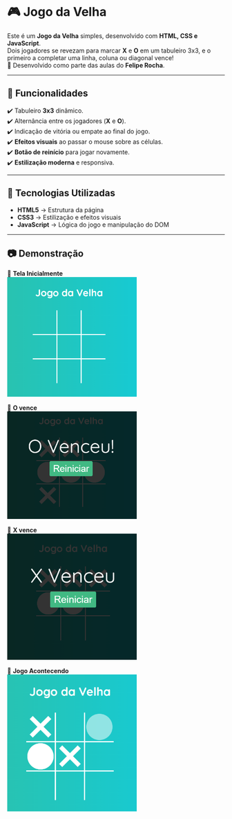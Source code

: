 # 🎮 Jogo da Velha

Este é um **Jogo da Velha** simples, desenvolvido com **HTML, CSS e JavaScript**.  
Dois jogadores se revezam para marcar **X** e **O** em um tabuleiro 3x3, e o primeiro a completar uma linha, coluna ou diagonal vence!  
📌 Desenvolvido como parte das aulas do **Felipe Rocha**.   

---

## 🎯 Funcionalidades  

✔️ Tabuleiro **3x3** dinâmico.   
✔️ Alternância entre os jogadores (**X** e **O**).  
✔️ Indicação de vitória ou empate ao final do jogo.   
✔️ **Efeitos visuais** ao passar o mouse sobre as células.   
✔️ **Botão de reinício** para jogar novamente.  
✔️ **Estilização moderna** e responsiva.  

---

## 🚀 Tecnologias Utilizadas

- **HTML5** → Estrutura da página  
- **CSS3** → Estilização e efeitos visuais   
- **JavaScript** → Lógica do jogo e manipulação do DOM  

---

## 📷 Demonstração  
🔹 **Tela Inicialmente**  
<img src="JogoVelha/img/inicio.png" width="300px">  

🔹 **O vence**  
<img src="JogoVelha/img/ovence.png" width="300px">  

🔹 **X vence**  
<img src="JogoVelha/img/xvence.png" width="300px">  

🔹 **Jogo Acontecendo**  
<img src="JogoVelha/img/previa.png" width="300px">  
